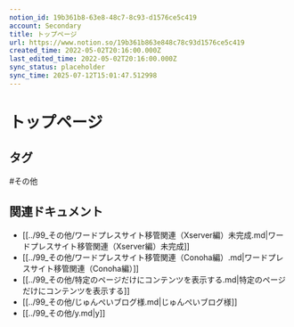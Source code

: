 ```yaml
---
notion_id: 19b361b8-63e8-48c7-8c93-d1576ce5c419
account: Secondary
title: トップページ
url: https://www.notion.so/19b361b863e848c78c93d1576ce5c419
created_time: 2022-05-02T20:16:00.000Z
last_edited_time: 2022-05-02T20:16:00.000Z
sync_status: placeholder
sync_time: 2025-07-12T15:01:47.512998
---
```

# トップページ


## タグ

#その他 

## 関連ドキュメント

- [[../99_その他/ワードプレスサイト移管関連（Xserver編）未完成.md|ワードプレスサイト移管関連（Xserver編）未完成]]
- [[../99_その他/ワードプレスサイト移管関連（Conoha編）.md|ワードプレスサイト移管関連（Conoha編）]]
- [[../99_その他/特定のページだけにコンテンツを表示する.md|特定のページだけにコンテンツを表示する]]
- [[../99_その他/じゅんぺいブログ様.md|じゅんぺいブログ様]]
- [[../99_その他/y.md|y]]
